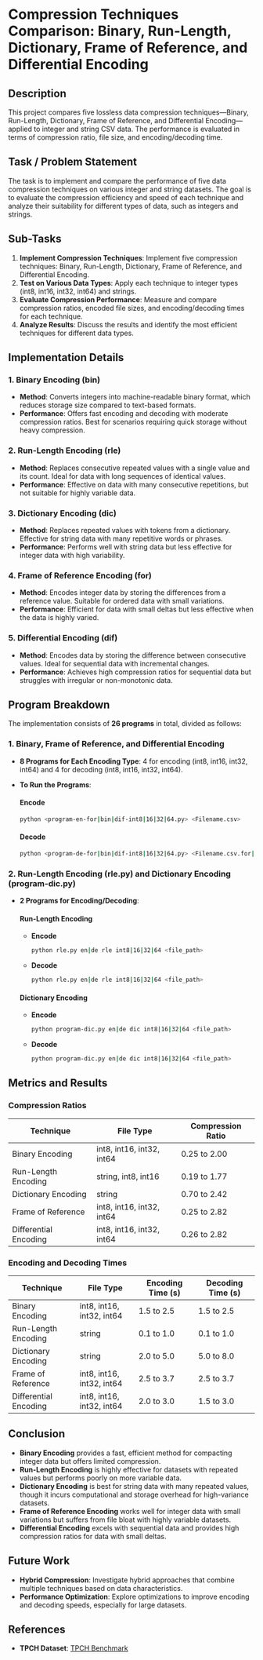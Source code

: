 # Compression Techniques Comparison: Binary, Run-Length, Dictionary, Frame of Reference, and Differential Encoding

## Description  
This project compares five lossless data compression techniques—Binary, Run-Length, Dictionary, Frame of Reference, and Differential Encoding—applied to integer and string CSV data. The performance is evaluated in terms of compression ratio, file size, and encoding/decoding time.

## Task / Problem Statement  
The task is to implement and compare the performance of five data compression techniques on various integer and string datasets. The goal is to evaluate the compression efficiency and speed of each technique and analyze their suitability for different types of data, such as integers and strings.

## Sub-Tasks  
1. **Implement Compression Techniques**: Implement five compression techniques: Binary, Run-Length, Dictionary, Frame of Reference, and Differential Encoding.  
2. **Test on Various Data Types**: Apply each technique to integer types (int8, int16, int32, int64) and strings.  
3. **Evaluate Compression Performance**: Measure and compare compression ratios, encoded file sizes, and encoding/decoding times for each technique.  
4. **Analyze Results**: Discuss the results and identify the most efficient techniques for different data types.

## Implementation Details  
### 1. **Binary Encoding (bin)**  
   - **Method**: Converts integers into machine-readable binary format, which reduces storage size compared to text-based formats.  
   - **Performance**: Offers fast encoding and decoding with moderate compression ratios. Best for scenarios requiring quick storage without heavy compression.

### 2. **Run-Length Encoding (rle)**  
   - **Method**: Replaces consecutive repeated values with a single value and its count. Ideal for data with long sequences of identical values.  
   - **Performance**: Effective on data with many consecutive repetitions, but not suitable for highly variable data.

### 3. **Dictionary Encoding (dic)**  
   - **Method**: Replaces repeated values with tokens from a dictionary. Effective for string data with many repetitive words or phrases.  
   - **Performance**: Performs well with string data but less effective for integer data with high variability.

### 4. **Frame of Reference Encoding (for)**  
   - **Method**: Encodes integer data by storing the differences from a reference value. Suitable for ordered data with small variations.  
   - **Performance**: Efficient for data with small deltas but less effective when the data is highly varied.

### 5. **Differential Encoding (dif)**  
   - **Method**: Encodes data by storing the difference between consecutive values. Ideal for sequential data with incremental changes.  
   - **Performance**: Achieves high compression ratios for sequential data but struggles with irregular or non-monotonic data.

## Program Breakdown  
The implementation consists of **26 programs** in total, divided as follows:

### 1. **Binary, Frame of Reference, and Differential Encoding**  
   - **8 Programs for Each Encoding Type**: 4 for encoding (int8, int16, int32, int64) and 4 for decoding (int8, int16, int32, int64).  
   - **To Run the Programs**:  
     
     #### Encode  
     ```bash
     python <program-en-for|bin|dif-int8|16|32|64.py> <Filename.csv> 
     ```

     #### Decode  
     ```bash
     python <program-de-for|bin|dif-int8|16|32|64.py> <Filename.csv.for|dif|bin> 
     ```

### 2. **Run-Length Encoding (rle.py) and Dictionary Encoding (program-dic.py)**  
   - **2 Programs for Encoding/Decoding**:  
     #### Run-Length Encoding  
     - **Encode**  
       ```bash
       python rle.py en|de rle int8|16|32|64 <file_path>
       ```
     - **Decode**  
       ```bash
       python rle.py en|de rle int8|16|32|64 <file_path>
       ```

     #### Dictionary Encoding  
     - **Encode**  
       ```bash
       python program-dic.py en|de dic int8|16|32|64 <file_path>
       ```
     - **Decode**  
       ```bash
       python program-dic.py en|de dic int8|16|32|64 <file_path>
       ```

## Metrics and Results

### **Compression Ratios**

| Technique         | File Type        | Compression Ratio |
|-------------------|------------------|-------------------|
| Binary Encoding   | int8, int16, int32, int64 | 0.25 to 2.00      |
| Run-Length Encoding | string, int8, int16 | 0.19 to 1.77      |
| Dictionary Encoding | string          | 0.70 to 2.42      |
| Frame of Reference | int8, int16, int32, int64 | 0.25 to 2.82      |
| Differential Encoding | int8, int16, int32, int64 | 0.26 to 2.82      |

### **Encoding and Decoding Times**

| Technique         | File Type        | Encoding Time (s) | Decoding Time (s) |
|-------------------|------------------|-------------------|-------------------|
| Binary Encoding   | int8, int16, int32, int64 | 1.5 to 2.5       | 1.5 to 2.5       |
| Run-Length Encoding | string          | 0.1 to 1.0        | 0.1 to 1.0        |
| Dictionary Encoding | string          | 2.0 to 5.0        | 5.0 to 8.0        |
| Frame of Reference | int8, int16, int32, int64 | 2.5 to 3.7       | 2.5 to 3.7       |
| Differential Encoding | int8, int16, int32, int64 | 2.0 to 3.0       | 1.5 to 3.0       |

## Conclusion  
- **Binary Encoding** provides a fast, efficient method for compacting integer data but offers limited compression.  
- **Run-Length Encoding** is highly effective for datasets with repeated values but performs poorly on more variable data.  
- **Dictionary Encoding** is best for string data with many repeated values, though it incurs computational and storage overhead for high-variance datasets.  
- **Frame of Reference Encoding** works well for integer data with small variations but suffers from file bloat with highly variable datasets.  
- **Differential Encoding** excels with sequential data and provides high compression ratios for data with small deltas.

## Future Work  
- **Hybrid Compression**: Investigate hybrid approaches that combine multiple techniques based on data characteristics.  
- **Performance Optimization**: Explore optimizations to improve encoding and decoding speeds, especially for large datasets.

## References   
- **TPCH Dataset**: [TPCH Benchmark](http://www.tpc.org/tpch/)

